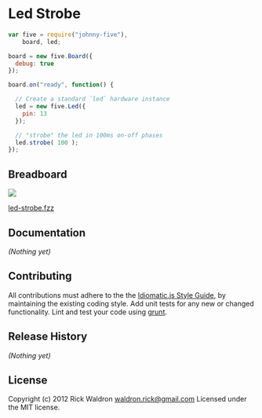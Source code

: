 # Led Strobe

```javascript
var five = require("johnny-five"),
    board, led;

board = new five.Board({
  debug: true
});

board.on("ready", function() {

  // Create a standard `led` hardware instance
  led = new five.Led({
    pin: 13
  });

  // "strobe" the led in 100ms on-off phases
  led.strobe( 100 );
});

```

## Breadboard

<img src="https://raw.github.com/rwldrn/johnny-five/master/docs/breadboard/led-strobe.png">

[led-strobe.fzz](https://github.com/rwldrn/johnny-five/blob/master/docs/breadboard/led-strobe.fzz)


## Documentation

_(Nothing yet)_









## Contributing
All contributions must adhere to the the [Idiomatic.js Style Guide](https://github.com/rwldrn/idiomatic.js),
by maintaining the existing coding style. Add unit tests for any new or changed functionality. Lint and test your code using [grunt](https://github.com/cowboy/grunt).

## Release History
_(Nothing yet)_

## License
Copyright (c) 2012 Rick Waldron <waldron.rick@gmail.com>
Licensed under the MIT license.
